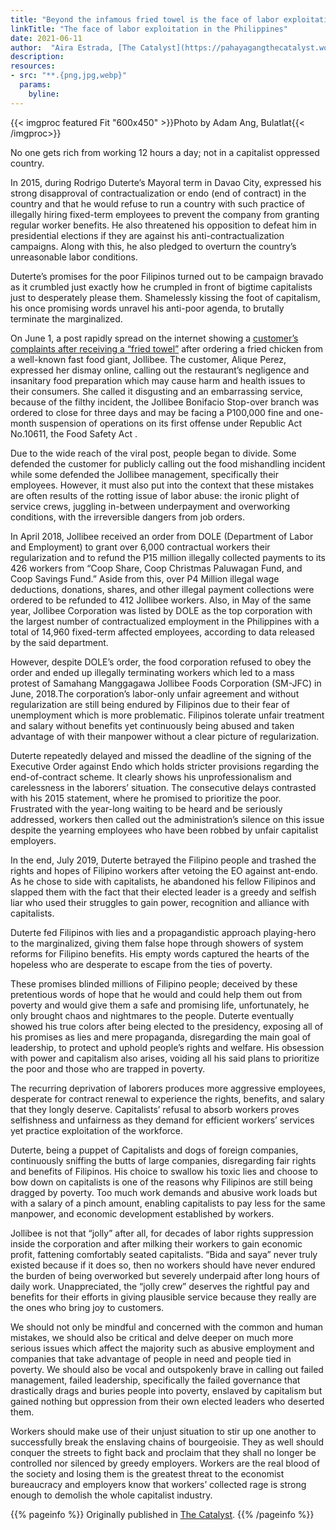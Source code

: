 ```yaml
---
title: "Beyond the infamous fried towel is the face of labor exploitation in the Philippines"
linkTitle: "The face of labor exploitation in the Philippines"
date: 2021-06-11
author:  "Aira Estrada, [The Catalyst](https://pahayagangthecatalyst.wordpress.com/)"
description: 
resources:
- src: "**.{png,jpg,webp}"
  params:
    byline: 
---
```

{{< imgproc featured Fit "600x450" >}}Photo by Adam Ang, Bulatlat{{< /imgproc>}}

No one gets rich from working 12 hours a day; not in a capitalist oppressed country.

In 2015, during Rodrigo Duterte’s Mayoral term in Davao City, expressed his strong disapproval of contractualization or endo (end of contract) in  the country and that he would refuse to run a country with such practice of illegally hiring fixed-term employees to prevent the company from granting regular worker benefits. He also threatened his opposition to defeat him in presidential elections if they are against his anti-contractualization campaigns. Along with this, he also pledged to overturn the country’s unreasonable labor conditions.

Duterte’s promises for the poor Filipinos turned out to be campaign bravado as it crumbled just exactly how he crumpled in front of bigtime capitalists just to desperately please them. Shamelessly kissing the foot of capitalism, his once promising words unravel his anti-poor agenda, to brutally terminate the marginalized.

On June 1, a post rapidly spread on the internet showing a [customer’s complaints after receiving a “fried towel”](https://www.rappler.com/business/jollibee-closes-bgc-branch-days-fried-towel-incident-june-2021) after ordering a fried chicken from a well-known fast food giant, Jollibee. The customer, Alique Perez, expressed her dismay online, calling out the restaurant’s negligence and insanitary food preparation which may cause harm and health issues to their consumers. She called it disgusting and an embarrassing service, because of the filthy incident, the  Jollibee Bonifacio Stop-over branch was ordered to close for three days and may be facing a P100,000 fine and one-month suspension of operations on its first offense under Republic Act No.10611, the Food Safety Act .

Due to the wide reach of the viral post, people began to divide. Some defended the customer for publicly calling out the food mishandling incident while some defended the Jollibee management, specifically their employees. However, it must also put into the context that these mistakes are often results of the rotting issue of labor abuse: the ironic plight of service crews, juggling in-between underpayment and overworking conditions, with the irreversible dangers from job orders.

In April 2018, Jollibee received an order from DOLE (Department of Labor and Employment) to grant over 6,000 contractual workers their regularization and to refund the P15 million illegally collected payments to its 426 workers from “Coop Share, Coop Christmas Paluwagan Fund, and Coop Savings Fund.”  Aside from this, over P4 Million illegal wage deductions, donations, shares, and other illegal payment collections were ordered to be refunded to 412 Jollibee workers. Also, in May of the same year, Jollibee Corporation was listed by DOLE as the top corporation with the largest number of contractualized employment in the Philippines with a total of 14,960 fixed-term affected employees, according to data released by the said department.

However, despite DOLE’s order, the food corporation refused to obey the order and ended up illegally  terminating workers which led to a mass protest of Samahang Manggagawa Jollibee Foods Corporation (SM-JFC) in June, 2018.The corporation’s labor-only unfair agreement and without regularization are still being endured by Filipinos due to their fear of unemployment which is more problematic. Filipinos tolerate unfair treatment and salary without benefits yet continuously being abused and taken advantage of with their manpower without a clear picture of regularization. 

Duterte repeatedly delayed and missed the deadline of the signing of  the Executive Order against Endo which holds stricter provisions regarding the end-of-contract scheme. It clearly shows his unprofessionalism and carelessness in the laborers’ situation. The consecutive delays contrasted with his 2015 statement, where he promised to prioritize the poor.  Frustrated with the year-long waiting to be heard and be seriously addressed, workers then called out the administration’s silence on this issue despite the yearning employees who have been robbed by unfair capitalist employers.

In the end, July 2019, Duterte betrayed the Filipino people and trashed the rights and hopes of Filipino workers after vetoing the EO against ant-endo. As he chose to side with capitalists, he abandoned his fellow Filipinos and slapped them with the fact that their elected leader is a greedy and selfish liar who used their struggles to gain power, recognition and alliance with capitalists.

Duterte fed Filipinos with lies and a propagandistic approach playing-hero to the marginalized, giving them false hope through showers of system reforms for Filipino benefits. His empty words captured the hearts of the hopeless who are desperate to escape from the ties of poverty.


These promises blinded millions of Filipino people; deceived by these pretentious words of hope that he would and could help them out from poverty and would give them a safe and promising life, unfortunately, he only brought chaos and nightmares to the people. Duterte eventually showed his true colors after being elected to the presidency, exposing all of his promises as lies and mere propaganda, disregarding the main goal of leadership, to protect and uphold people’s rights and welfare. His obsession with power and capitalism also arises, voiding all his said plans to prioritize the poor and those who are trapped in poverty.

The recurring deprivation of laborers produces more aggressive employees, desperate for contract renewal to experience the rights, benefits, and salary that they longly deserve. Capitalists’ refusal to absorb workers proves selfishness and unfairness as they demand for  efficient workers’ services yet practice exploitation of the workforce. 


Duterte, being a puppet of Capitalists and dogs of foreign companies, continuously sniffing the butts of large companies, disregarding fair rights and benefits of Filipinos.  His choice to swallow his toxic lies and choose to bow down on capitalists is one of the reasons why Filipinos are still being dragged by poverty. Too much work demands and abusive work loads but with a salary of a pinch amount, enabling capitalists to pay less for the same manpower, and economic development established by workers.

Jollibee is not that “jolly” after all,  for  decades of labor rights suppression inside the corporation and after milking their workers to gain economic profit, fattening comfortably seated capitalists. “Bida and saya” never truly existed because if it does so, then no workers should have never endured the burden of being overworked but severely underpaid after long hours of daily work. Unappreciated, the “jolly crew” deserves the rightful pay and benefits for their efforts in giving plausible service because they really are the ones who bring joy to customers.

We should not only be mindful and concerned with the common and human mistakes, we should also be critical and delve deeper on much more serious issues which affect the majority such as abusive employment and companies that take advantage of people in need and people tied in poverty. We should also be vocal and outspokenly brave in calling out failed management, failed leadership, specifically the failed governance that drastically drags and buries people into poverty, enslaved by capitalism but gained nothing but oppression from their own elected leaders who deserted them. 

Workers should make use of their unjust situation to stir up one another to successfully break the enslaving chains of bourgeoisie. They as well should conquer the streets to fight back and proclaim that they shall no longer be controlled nor silenced by greedy employers. Workers are the real blood of the society and losing them is the greatest threat to the economist bureaucracy and employers know that workers’ collected rage is strong enough to demolish the whole capitalist industry.

{{% pageinfo %}}
Originally published in [The Catalyst](https://pahayagangthecatalyst.wordpress.com/2021/06/11/opinion-beyond-the-infamous-fried-towel-is-the-face-of-labor-exploitation-in-the-philippines/).
{{% /pageinfo %}}